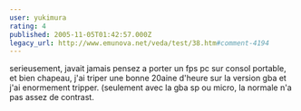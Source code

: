 ```yaml
---
user: yukimura
rating: 4
published: 2005-11-05T01:42:57.000Z
legacy_url: http://www.emunova.net/veda/test/38.htm#comment-4194
---
```

serieusement, javait jamais pensez a porter un fps pc sur consol portable, et bien chapeau, j'ai triper une bonne 20aine d'heure sur la version gba et j'ai enormement tripper.
(seulement avec la gba sp ou micro, la normale n'a pas assez de contrast.